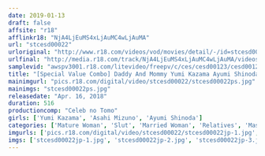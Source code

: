 ```yaml
---
date: 2019-01-13
draft: false
affsite: "r18"
afflinkr18: "NjA4LjEuMS4xLjAuMC4wLjAuMA"
url: "stcesd00022"
urloriginal: "http://www.r18.com/videos/vod/movies/detail/-/id=stcesd00022"
urlfinal: "http://media.r18.com/track/NjA4LjEuMS4xLjAuMC4wLjAuMA/videos/vod/movies/detail/-/id=stcesd00022"
samplevid: "awspv3001.r18.com/litevideo/freepv/c/ces/cesd00123/cesd00123_dmb_w.mp4"
title: "[Special Value Combo] Daddy And Mommy Yumi Kazama Ayumi Shinoda Asahi Mizuno"
mainimgurl: "pics.r18.com/digital/video/stcesd00022/stcesd00022ps.jpg"
mainimgs: "stcesd00022ps.jpg"
releasedate: "Apr. 16, 2018"
duration: 516
productioncomp: "Celeb no Tomo"
girls: ['Yumi Kazama', 'Asahi Mizuno', 'Ayumi Shinoda']
categories: ['Mature Woman', 'Slut', 'Married Woman', 'Relatives', 'Masturbation', 'Hi-Def', 'Set Items']
imgurls: ['pics.r18.com/digital/video/stcesd00022/stcesd00022jp-1.jpg', 'pics.r18.com/digital/video/stcesd00022/stcesd00022jp-2.jpg', 'pics.r18.com/digital/video/stcesd00022/stcesd00022jp-3.jpg', 'pics.r18.com/digital/video/stcesd00022/stcesd00022jp-4.jpg', 'pics.r18.com/digital/video/stcesd00022/stcesd00022jp-5.jpg', 'pics.r18.com/digital/video/stcesd00022/stcesd00022jp-6.jpg', 'pics.r18.com/digital/video/stcesd00022/stcesd00022jp-7.jpg', 'pics.r18.com/digital/video/stcesd00022/stcesd00022jp-8.jpg', 'pics.r18.com/digital/video/stcesd00022/stcesd00022jp-9.jpg', 'pics.r18.com/digital/video/stcesd00022/stcesd00022jp-10.jpg', 'pics.r18.com/digital/video/stcesd00022/stcesd00022jp-11.jpg', 'pics.r18.com/digital/video/stcesd00022/stcesd00022jp-12.jpg', 'pics.r18.com/digital/video/stcesd00022/stcesd00022jp-13.jpg', 'pics.r18.com/digital/video/stcesd00022/stcesd00022jp-14.jpg', 'pics.r18.com/digital/video/stcesd00022/stcesd00022jp-15.jpg', 'pics.r18.com/digital/video/stcesd00022/stcesd00022jp-16.jpg', 'pics.r18.com/digital/video/stcesd00022/stcesd00022jp-17.jpg', 'pics.r18.com/digital/video/stcesd00022/stcesd00022jp-18.jpg', 'pics.r18.com/digital/video/stcesd00022/stcesd00022jp-19.jpg', 'pics.r18.com/digital/video/stcesd00022/stcesd00022jp-20.jpg']
imgs: ['stcesd00022jp-1.jpg', 'stcesd00022jp-2.jpg', 'stcesd00022jp-3.jpg', 'stcesd00022jp-4.jpg', 'stcesd00022jp-5.jpg', 'stcesd00022jp-6.jpg', 'stcesd00022jp-7.jpg', 'stcesd00022jp-8.jpg', 'stcesd00022jp-9.jpg', 'stcesd00022jp-10.jpg', 'stcesd00022jp-11.jpg', 'stcesd00022jp-12.jpg', 'stcesd00022jp-13.jpg', 'stcesd00022jp-14.jpg', 'stcesd00022jp-15.jpg', 'stcesd00022jp-16.jpg', 'stcesd00022jp-17.jpg', 'stcesd00022jp-18.jpg', 'stcesd00022jp-19.jpg', 'stcesd00022jp-20.jpg']
---
```

